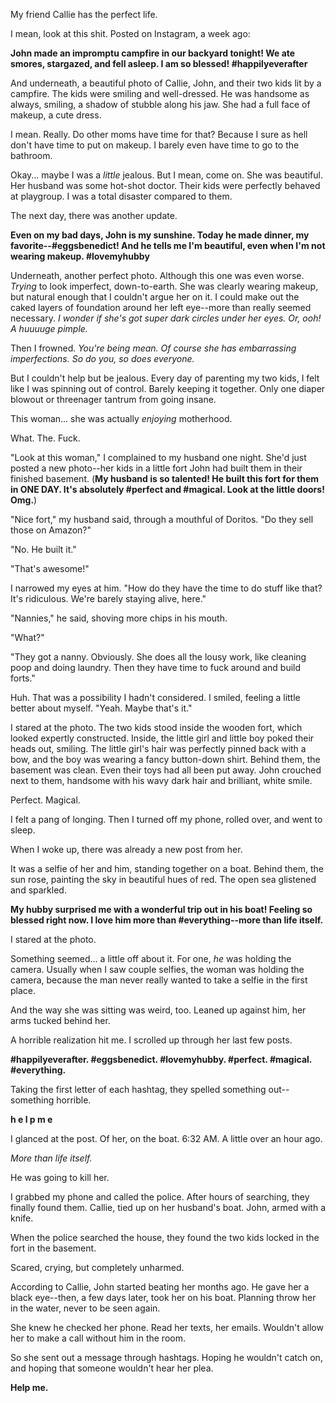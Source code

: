 My friend Callie has the perfect life.

I mean, look at this shit. Posted on Instagram, a week ago:

**John made an impromptu campfire in our backyard tonight! We ate smores, stargazed, and fell asleep. I am so blessed! #happilyeverafter**

And underneath, a beautiful photo of Callie, John, and their two kids lit by a campfire. The kids were smiling and well-dressed. He was handsome as always, smiling, a shadow of stubble along his jaw. She had a full face of makeup, a cute dress.

I mean. Really. Do other moms have time for that? Because I sure as hell don't have time to put on makeup. I barely even have time to go to the bathroom.

Okay... maybe I was a *little* jealous. But I mean, come on. She was beautiful. Her husband was some hot-shot doctor. Their kids were perfectly behaved at playgroup. I was a total disaster compared to them.

The next day, there was another update.

**Even on my bad days, John is my sunshine. Today he made dinner, my favorite--#eggsbenedict! And he tells me I'm beautiful, even when I'm not wearing makeup. #lovemyhubby**

Underneath, another perfect photo. Although this one was even worse. *Trying* to look imperfect, down-to-earth. She was clearly wearing makeup, but natural enough that I couldn't argue her on it. I could make out the caked layers of foundation around her left eye--more than really seemed necessary. *I wonder if she's got super dark circles under her eyes. Or, ooh! A huuuuge pimple.*

Then I frowned. *You're being mean. Of course she has embarrassing imperfections. So do you, so does everyone.*

But I couldn't help but be jealous. Every day of parenting my two kids, I felt like I was spinning out of control. Barely keeping it together. Only one diaper blowout or threenager tantrum from going insane.

This woman… she was actually *enjoying* motherhood.

What. The. Fuck.

"Look at this woman," I complained to my husband one night. She'd just posted a new photo--her kids in a little fort John had built them in their finished basement. (**My husband is so talented! He built this fort for them in ONE DAY. It's absolutely #perfect and #magical. Look at the little doors! Omg.**)

"Nice fort," my husband said, through a mouthful of Doritos. "Do they sell those on Amazon?"

"No. He built it."

"That's awesome!"

I narrowed my eyes at him. "How do they have the time to do stuff like that? It's ridiculous. We're barely staying alive, here."

"Nannies," he said, shoving more chips in his mouth.

"What?"

"They got a nanny. Obviously. She does all the lousy work, like cleaning poop and doing laundry. Then they have time to fuck around and build forts."

Huh. That was a possibility I hadn't considered. I smiled, feeling a little better about myself. "Yeah. Maybe that's it."

I stared at the photo. The two kids stood inside the wooden fort, which looked expertly constructed. Inside, the little girl and little boy poked their heads out, smiling. The little girl's hair was perfectly pinned back with a bow, and the boy was wearing a fancy button-down shirt. Behind them, the basement was clean. Even their toys had all been put away. John crouched next to them, handsome with his wavy dark hair and brilliant, white smile.

Perfect. Magical.

I felt a pang of longing. Then I turned off my phone, rolled over, and went to sleep.

When I woke up, there was already a new post from her.

It was a selfie of her and him, standing together on a boat. Behind them, the sun rose, painting the sky in beautiful hues of red. The open sea glistened and sparkled.

**My hubby surprised me with a wonderful trip out in his boat! Feeling so blessed right now. I love him more than #everything--more than life itself.**

I stared at the photo.

Something seemed… a little off about it. For one, *he* was holding the camera. Usually when I saw couple selfies, the woman was holding the camera, because the man never really wanted to take a selfie in the first place.

And the way she was sitting was weird, too. Leaned up against him, her arms tucked behind her.

A horrible realization hit me. I scrolled up through her last few posts.

**#happilyeverafter. #eggsbenedict. #lovemyhubby. #perfect. #magical. #everything.**

Taking the first letter of each hashtag, they spelled something out--something horrible.

**h e l p   m e**

I glanced at the post. Of her, on the boat. 6:32 AM. A little over an hour ago.

*More than life itself.*

He was going to kill her.

I grabbed my phone and called the police. After hours of searching, they finally found them. Callie, tied up on her husband's boat. John, armed with a knife.

When the police searched the house, they found the two kids locked in the fort in the basement.

Scared, crying, but completely unharmed.

According to Callie, John started beating her months ago. He gave her a black eye--then, a few days later, took her on his boat. Planning throw her in the water, never to be seen again.

She knew he checked her phone. Read her texts, her emails. Wouldn't allow her to make a call without him in the room.

So she sent out a message through hashtags. Hoping he wouldn't catch on, and hoping that someone wouldn't hear her plea.

**Help me.**